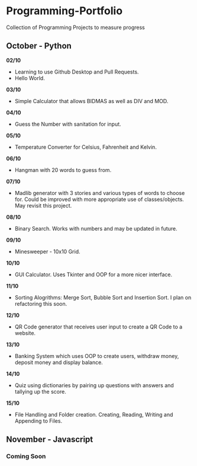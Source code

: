 # Programming-Portfolio
Collection of Programming Projects to measure progress

## October - Python

**02/10**
- Learning to use Github Desktop and Pull Requests.
- Hello World.

**03/10**
- Simple Calculator that allows BIDMAS as well as DIV and MOD.

**04/10**
- Guess the Number with sanitation for input.

**05/10**
- Temperature Converter for Celsius, Fahrenheit and Kelvin.

**06/10**
- Hangman with 20 words to guess from.

**07/10**
- Madlib generator with 3 stories and various types of words to choose for. Could be improved with more appropriate use of classes/objects. May revisit this project.

**08/10**
- Binary Search. Works with numbers and may be updated in future.

**09/10**
- Minesweeper - 10x10 Grid.

**10/10**
- GUI Calculator. Uses Tkinter and OOP for a more nicer interface.

**11/10**
- Sorting Alogrithms: Merge Sort, Bubble Sort and Insertion Sort. I plan on refactoring this soon.

**12/10**
- QR Code generator that receives user input to create a QR Code to a website.


**13/10**
- Banking System which uses OOP to create users, withdraw money, deposit money and display balance.

**14/10**
- Quiz using dictionaries by pairing up questions with answers and tallying up the score.

**15/10**
- File Handling and Folder creation. Creating, Reading, Writing and Appending to Files.

## November - Javascript
### Coming Soon
